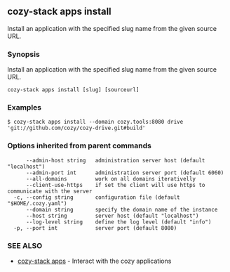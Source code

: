 ## cozy-stack apps install

Install an application with the specified slug name
from the given source URL.

### Synopsis


Install an application with the specified slug name
from the given source URL.

```
cozy-stack apps install [slug] [sourceurl]
```

### Examples

```
$ cozy-stack apps install --domain cozy.tools:8080 drive 'git://github.com/cozy/cozy-drive.git#build'
```

### Options inherited from parent commands

```
      --admin-host string   administration server host (default "localhost")
      --admin-port int      administration server port (default 6060)
      --all-domains         work on all domains iterativelly
      --client-use-https    if set the client will use https to communicate with the server
  -c, --config string       configuration file (default "$HOME/.cozy.yaml")
      --domain string       specify the domain name of the instance
      --host string         server host (default "localhost")
      --log-level string    define the log level (default "info")
  -p, --port int            server port (default 8080)
```

### SEE ALSO
* [cozy-stack apps](cozy-stack_apps.md)	 - Interact with the cozy applications

